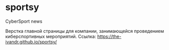 # sportsy
CyberSport news

Верстка главной страницы для компании, занимающейся проведением киберспортивных мероприятий. 
Ссылка: https://the-ivandr.github.io/sportsy/
